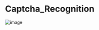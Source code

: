 # Captcha_Recognition

![image]([https://github.com/Puyush/Sentimental_Analysis/assets/103782822/e9a1780f-ce97-40c0-9a11-ddb7696fb05a](https://www.google.com/imgres?imgurl=https%3A%2F%2Fcdn.icon-icons.com%2Ficons2%2F2699%2FPNG%2F512%2Fgoogle_recaptcha_logo_icon_170062.png&tbnid=5AT_kAvsOtYrrM&vet=12ahUKEwjIuuaSnO-DAxWmomMGHfOVDqgQMygBegQIARBc..i&imgrefurl=https%3A%2F%2Ficon-icons.com%2Ficon%2Fgoogle-recaptcha-logo%2F170062&docid=1217klaTK5_Q8M&w=512&h=512&q=captcha%20logo&ved=2ahUKEwjIuuaSnO-DAxWmomMGHfOVDqgQMygBegQIARBc)https://www.google.com/imgres?imgurl=https%3A%2F%2Fcdn.icon-icons.com%2Ficons2%2F2699%2FPNG%2F512%2Fgoogle_recaptcha_logo_icon_170062.png&tbnid=5AT_kAvsOtYrrM&vet=12ahUKEwjIuuaSnO-DAxWmomMGHfOVDqgQMygBegQIARBc..i&imgrefurl=https%3A%2F%2Ficon-icons.com%2Ficon%2Fgoogle-recaptcha-logo%2F170062&docid=1217klaTK5_Q8M&w=512&h=512&q=captcha%20logo&ved=2ahUKEwjIuuaSnO-DAxWmomMGHfOVDqgQMygBegQIARBc)
